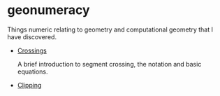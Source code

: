 # geonumeracy
Things numeric relating to geometry and computational geometry that I have discovered.

* [Crossings](/docs/crossings.md)

  A brief introduction to segment crossing, the notation and basic equations.
  
 * [Clipping](/docs/clipping.md)
